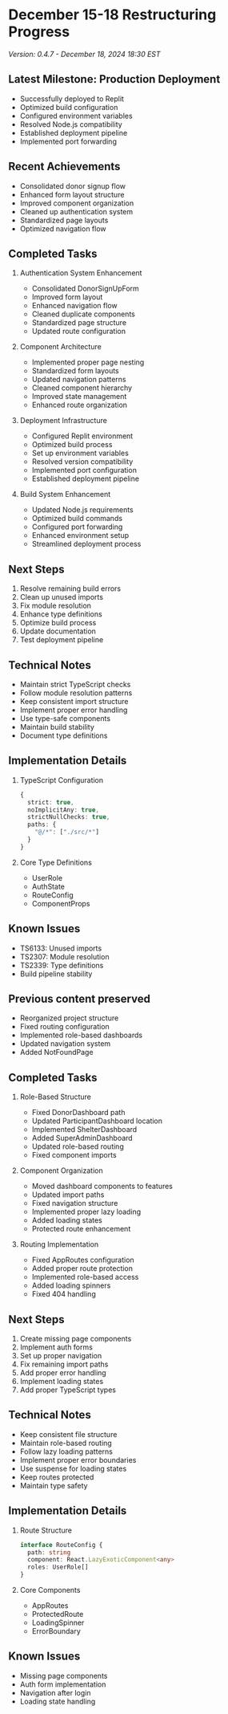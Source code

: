 # December 15-18 Restructuring Progress
*Version: 0.4.7 - December 18, 2024 18:30 EST*

## Latest Milestone: Production Deployment
- Successfully deployed to Replit
- Optimized build configuration
- Configured environment variables
- Resolved Node.js compatibility
- Established deployment pipeline
- Implemented port forwarding

## Recent Achievements
- Consolidated donor signup flow
- Enhanced form layout structure
- Improved component organization
- Cleaned up authentication system
- Standardized page layouts
- Optimized navigation flow

## Completed Tasks
1. Authentication System Enhancement
   - Consolidated DonorSignUpForm
   - Improved form layout
   - Enhanced navigation flow
   - Cleaned duplicate components
   - Standardized page structure
   - Updated route configuration

2. Component Architecture
   - Implemented proper page nesting
   - Standardized form layouts
   - Updated navigation patterns
   - Cleaned component hierarchy
   - Improved state management
   - Enhanced route organization

3. Deployment Infrastructure
   - Configured Replit environment
   - Optimized build process
   - Set up environment variables
   - Resolved version compatibility
   - Implemented port configuration
   - Established deployment pipeline

4. Build System Enhancement
   - Updated Node.js requirements
   - Optimized build commands
   - Configured port forwarding
   - Enhanced environment setup
   - Streamlined deployment process

## Next Steps
1. Resolve remaining build errors
2. Clean up unused imports
3. Fix module resolution
4. Enhance type definitions
5. Optimize build process
6. Update documentation
7. Test deployment pipeline

## Technical Notes
- Maintain strict TypeScript checks
- Follow module resolution patterns
- Keep consistent import structure
- Implement proper error handling
- Use type-safe components
- Maintain build stability
- Document type definitions

## Implementation Details
1. TypeScript Configuration
   ```typescript
   {
     strict: true,
     noImplicitAny: true,
     strictNullChecks: true,
     paths: {
       "@/*": ["./src/*"]
     }
   }
   ```

2. Core Type Definitions
   - UserRole
   - AuthState
   - RouteConfig
   - ComponentProps

## Known Issues
- TS6133: Unused imports
- TS2307: Module resolution
- TS2339: Type definitions
- Build pipeline stability

## Previous content preserved
- Reorganized project structure
- Fixed routing configuration
- Implemented role-based dashboards
- Updated navigation system
- Added NotFoundPage

## Completed Tasks
1. Role-Based Structure
   - Fixed DonorDashboard path
   - Updated ParticipantDashboard location
   - Implemented ShelterDashboard
   - Added SuperAdminDashboard
   - Updated role-based routing
   - Fixed component imports

2. Component Organization
   - Moved dashboard components to features
   - Updated import paths
   - Fixed navigation structure
   - Implemented proper lazy loading
   - Added loading states
   - Protected route enhancement

3. Routing Implementation
   - Fixed AppRoutes configuration
   - Added proper route protection
   - Implemented role-based access
   - Added loading spinners
   - Fixed 404 handling

## Next Steps
1. Create missing page components
2. Implement auth forms
3. Set up proper navigation
4. Fix remaining import paths
5. Add proper error handling
6. Implement loading states
7. Add proper TypeScript types

## Technical Notes
- Keep consistent file structure
- Maintain role-based routing
- Follow lazy loading patterns
- Implement proper error boundaries
- Use suspense for loading states
- Keep routes protected
- Maintain type safety

## Implementation Details
1. Route Structure
   ```typescript
   interface RouteConfig {
     path: string
     component: React.LazyExoticComponent<any>
     roles: UserRole[]
   }
   ```

2. Core Components
   - AppRoutes
   - ProtectedRoute
   - LoadingSpinner
   - ErrorBoundary

## Known Issues
- Missing page components
- Auth form implementation
- Navigation after login
- Loading state handling
